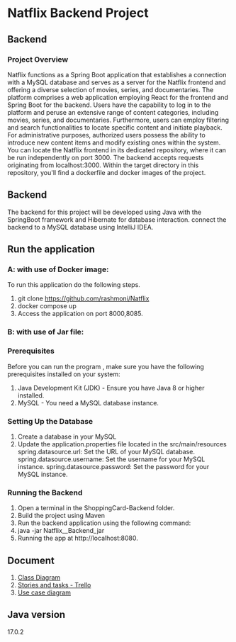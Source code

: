 # Natflix Backend Project 

## Backend

### Project Overview

Natflix functions as a Spring Boot application that establishes a connection with a MySQL database and serves as a server for the Natflix frontend and offering a diverse selection of movies, series, and documentaries. The platform comprises a web application employing React for the frontend and Spring Boot for the backend.
Users have the capability to log in to the platform and peruse an extensive range of content categories, including movies, series, and documentaries. Furthermore, users can employ filtering and search functionalities to locate specific content and initiate playback.
For administrative purposes, authorized users possess the ability to introduce new content items and modify existing ones within the system.
You can locate the Natflix frontend in its dedicated repository, where it can be run independently on port 3000. The backend accepts requests originating from localhost:3000.
Within the target directory in this repository, you'll find a dockerfile and docker images of the project.

## Backend

The backend for this project will be developed using Java with the SpringBoot framework and Hibernate for database interaction. connect the backend to a MySQL database using IntelliJ IDEA.

## Run the application
### A:  with use of Docker image:
To run this application do the following steps.
1. git clone https://github.com/rashmoni/Natflix
2. docker compose up
3. Access the application on port 8000,8085.

### B:  with use of Jar file:
### Prerequisites
Before you can run the  program , make sure you have the following prerequisites installed on your system:

   1. Java Development Kit (JDK) - Ensure you have Java 8 or higher installed.
   2. MySQL - You need a MySQL database instance.


### Setting Up the Database

   1. Create a database in your MySQL
   2. Update the application.properties file located in the src/main/resources 
        spring.datasource.url: Set the URL of your MySQL database.
        spring.datasource.username: Set the username for your MySQL instance.
        spring.datasource.password: Set the password for your MySQL instance.
### Running the Backend

1. Open a terminal in the ShoppingCard-Backend folder. 
2. Build the project using Maven 
3. Run the backend application using the following command:
4. java -jar Natflix__Backend_jar 
5. Running the app at http://localhost:8080.

## Document
1. [Class Diagram](https://drive.google.com/file/d/1W3l04KgrZ5CY9UkKY_5K5j0e9mKcpefR/view?usp=sharing) <br />
3. [Stories and tasks - Trello](https://trello.com/invite/b/E8J3szG7/ATTI876c4faaeff425510319c735b14ed3cc996FED4D/natflix)<br />
4. [Use case diagram](https://drive.google.com/file/d/11kok_6lyryNMcmKk8B_fbMF1f60dIstP/view?usp=drive_link)<br />


##  Java version
17.0.2






